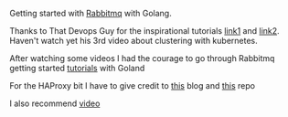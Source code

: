 Getting started with [Rabbitmq](https://www.rabbitmq.com/) with Golang.

Thanks to That Devops Guy for the inspirational tutorials [link1](https://www.youtube.com/watch?v=hfUIWe1tK8E&t=1036s) and [link2](https://www.youtube.com/watch?v=FzqjtU2x6YA). Haven't watch yet his 3rd video about clustering with kubernetes.

After watching some videos I had the courage to go through Rabbitmq getting started [tutorials](https://www.rabbitmq.com/getstarted.html) with Goland

For the HAProxy bit I have to give credit to [this](http://throughaglass.io/technology/RabbitMQ-cluster-with-Docker-and-Docker-Compose.html) blog
and [this](https://github.com/pardahlman/docker-rabbitmq-cluster/blob/master/haproxy.cfg) repo

I also recommend [video](youtube.com/watch?v=ez9kQEhHsnc)
